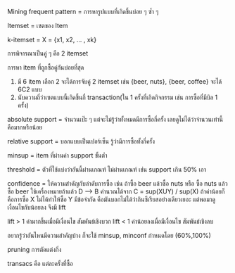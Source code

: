Mining frequent pattern = การหารูปแบบที่เกิดขึ้นบ่อย ๆ ซ้ำ ๆ 

Itemset = เซตของ Item

k-itemset = X = {x1, x2, ... , xk}

การพิจารณาเป็นคู่ ๆ คือ 2 itemset

การหา item ที่ถูกซื้อคู่กันบ่อยที่สุด 
1. มี 6 item เลือก 2 จะได้การจับคู่ 2 itemset เช่น {beer, nuts}, {beer, coffee} จะได้ 6C2 แบบ
2. นับความถี่ว่าเซตแบบนี้เกิดขึ้นกี่ transaction(ใน 1 ครั้งที่เกิดกิจกรรม เช่น การซื้อที่มีบิล 1 ครั้ง) 

absolute support = จำนวนเป๊ะ ๆ แต่จะไม่รู้ว่าทั้งหมดมีการซื้อกี่ครั้ง เลยดูไม่ได้ว่าจำนวนเท่านี้คือมากหรือน้อย

relative support = บอกแบบเป็นเปอร์เซ็น รู้ว่ามีการซื้อทั้งกี่ครั้ง

minsup = item ที่ผ่านค่า support ขั้นต่ำ

threshold = ตัวที่ใช้แบ่งว่าอันนี้ผ่านเกณฑ์ ไม่ผ่านเกณฑ์ เช่น support เกิน 50% เอา

confidence = ให้ความสำคัญกับลำดับการซื้อ เช่น ถ้าซื้อ beer แล้วซื้อ nuts หรือ ซื้อ nuts แล้วซื้อ beer ใช้เครื่องหมายถ้าแล้ว D --> B คำนวณได้จาก C = sup(XUY) / sup(X) ถ้าค่าน้อยก็คือการซื้อ X ไม่ได้ทำให้ซื้อ Y
มีข้อจำกัด คือมันบอกไม่ได้ว่ากินซีเรียสอย่างเดียวเยอะ แต่พอมาดูเงื่อนไขกับน้อยลง จึงมี lift

lift > 1 ค่ามากขึ้นเมื่อมีเงื่อนไข สัมพันธ์เชิงบวก
lift < 1 ค่าน้อยลงเมื่อมีเงื่อนไข สัมพันธ์เชิงลบ

อยากรู้ว่าอันไหนมีความสำคัญบ้าง ก็จะใช้ minsup, minconf กำหนดโดย (60%,100%)

pruning การตัดแต่งกิ่ง

transacs คือ แต่ละครั้งที่ซื้อ

